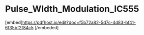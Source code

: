 # Pulse_WIdth_Modulation_IC555
[embed]https://pdfhost.io/edit?doc=f5b72a82-5d7c-4d83-bf41-6f35bf2f84c5
[/embeded]
